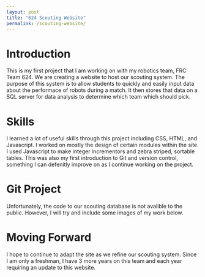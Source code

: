 ```yaml
---
layout: post
title: "624 Scouting Website"
permalink: /scouting-website/
---
```


# Introduction

This is my first project that I am working on with my robotics team, FRC Team 624. We are creating a website to host our scouting system. The purpose of this system is to allow students to quickly and easily input data about the performace of robots during a match. It then stores that data on a SQL server for data analysis to determine which team which should pick.

# Skills

I learned a lot of useful skills through this project including CSS, HTML, and Javascript. I worked on mostly the design of certain modules within the site. I used Javascript to make integer incrementors and zebra striped, sortable tables. This was also my first introduction to Git and version control, something I can defenitly improve on as I continue working on the project.

# Git Project

Unfortunately, the code to our scouting database is not avalible to the public. However, I will try and include some images of my work below.

# Moving Forward

I hope to continue to adapt the site as we refine our scouting system. Since I am only a freshman, I have 3 more years on this team and each year requiring an update to this website.
